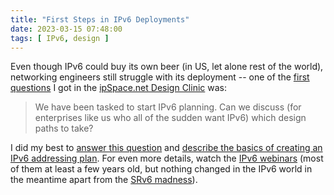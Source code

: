 ```yaml
---
title: "First Steps in IPv6 Deployments"
date: 2023-03-15 07:48:00
tags: [ IPv6, design ]
---
```

Even though IPv6 could buy its own beer (in US, let alone rest of the world), networking engineers still struggle with its deployment -- one of the [first questions](https://designclinic.ipspace.net/topic/ipv6-first-steps/) I got in the [ipSpace.net Design Clinic](https://www.ipspace.net/IpSpace.net_Design_Clinic) was:

> We have been tasked to start IPv6 planning. Can we discuss (for enterprises like us who all of the sudden want IPv6) which design paths to take?

I did my best to [answer this question](https://my.ipspace.net/bin/get/Design/21.10.02%20-%20First%20Steps%20in%20IPv6%20Deployments.mp4?doccode=Design) and [describe the basics of creating an IPv6 addressing plan](https://my.ipspace.net/bin/get/Design/21.10.04%20-%20IPv6%20Addressing%20Plans%20and%20Prefix%20Delegation.mp4?doccode=Design). For even more details, watch the [IPv6 webinars](https://www.ipspace.net/IPv6) (most of them at least a few years old, but nothing changed in the IPv6 world in the meantime apart from the [SRv6 madness](/2019/01/srv6-one-tool-to-rule-them-all.html)).